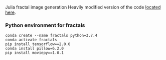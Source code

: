 Julia fractal image generation
Heavily modified version of the code [located here](https://github.com/hzy46/tensorflow-fractal-playground/commit/05f814d16d1b6c081268603bd2d09bcf72a5a656#diff-7892fa5229c3a6f558625468ff792879).

### Python environment for fractals
    conda create --name fractals python=3.7.4
    conda activate fractals
    pip install tensorflow==2.0.0
    conda install pillow=6.2.0
    pip install moviepy==1.0.1